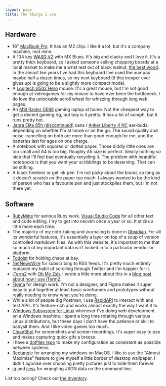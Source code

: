 ```yaml
---
layout: page
title: The things I use
---
```


## Hardware

- 16" [MacBook Pro](https://www.apple.com/uk/shop/buy-mac/macbook-pro). It has an M2 chip. I like it a lot, but it's a company machine, mot mine.
- A 104 key [WASD V2](https://www.wasdkeyboards.com/products/mechanical-keyboards.html) with MX Blues. It's big and clacky and I love it. It's a pretty thick keyboard, so I asked someone selling chopping boards at a local market to make me a wrist rest out of black walnut, [the best wood](/best). In the almost ten years I've had this keyboard I've used the numpad maybe half a dozen times, so my next keyboard (if this trooper ever gives up) is going to be a slightly more compact model.
- A [Logitech G502 Hero](https://www.logitechg.com/en-gb/products/gaming-mice/g502-hero-gaming-mouse.910-005471.html) mouse. It's a great mouse, but I'm not good enough at videogames for my mouse to have ever been the bottleneck. I do love the unlockable scroll wheel for whizzing through long web pages.
- An [MSI Raider GE68](https://www.msi.com/Laptop/Raider-GE68-HX-13VX) gaming laptop at home. Not the cheapest way to get a decent gaming rig, but boy is it pretty. It has a lot of oomph, but it runs pretty hot.
- [Jabra Elite 85h (discontinued)](https://www.jabra.com/supportpages/jabra-elite-85h) cans / [Anker Liberty 4 NC](https://us.soundcore.com/products/liberty-4-nc-a3947z61) ear-buds, depending on whether I'm at home or on the go. The sound quality and noise-cancelling on both are more than good enough for me, and the batteries last for ages on one charge.
- A notebook with squared or dotted paper. Those diddly little ones are too small and A4 is too big. Roughly A5 size is perfect. Ideally nothing _so_ nice that I'll feel bad eventually recycling it. The problem with beautiful notebooks is that you want your scribblings to be deserving. That can be stifling.
- A black fineliner or gel ink pen. I'm not picky about the brand, so long as it doesn't scratch on the paper too much. I always wanted to be the kind of person who has a favourite pen and just stockpiles them, but I'm not there yet.

## Software

- [RubyMine](https://www.jetbrains.com/ruby/) for serious Ruby work. [Visual Studio Code](https://code.visualstudio.com/) for all other text and code editing. I try to get into neovim once a year or so. It sticks a little more each time.
- The majority of my note-taking and journaling is done in [Obsidian](https://obsidian.md/). For all its wonderful features, it's essentially a layer on top of a soup of version controlled markdown files. As with this website, it's important to me that so much of my important data isn't locked in to a particular vendor or platform.
- [Todoist](https://todoist.com) for holding chaos at bay.
- [NetNewsWire](https://netnewswire.com/) for subscribing to RSS feeds. It's pretty much entirely replaced my habit of scrolling through Twitter and I'm happier for it.
- [iTerm2](https://iterm2.com/) with [Oh My Zsh](https://ohmyz.sh/). I wrote a little more about this in a [blog post about how I use iTerm2](/programming/2021/11/04/how-i-use-iterm2.html).
- [Figma](https://www.figma.com/) for design work. I'm not a designer, and Figma makes it super easy to put together at least basic wireframes and prototypes without really needing to know what you're doing.
- While a lot of people dig Postman, I use [RapidAPI](https://paw.cloud/) to interact with and test APIs. It's feature-rich and works almost exactly the way I want it to.
- [Windows Subsystem for Linux](https://docs.microsoft.com/en-us/windows/wsl/faq) whenever I've doing web development on a Windows machine. I spent a long time rotating through various Linux distributions, but these days I don't have the patience or skill to babysit them. And I like video games too much.
- [CleanShot](https://cleanshot.com/) for screenshots and screen recordings. It's super easy to use and makes capturing quick gifs a breeze.
- I have a [dotfiles repo](https://github.com/jsrn/dotfiles) to make my configuration as consistent as possible between systems.
- [Rectangle](https://rectangleapp.com/) for arranging my windows on MacOS. I like to use the "Almost Maximise" feature to give myself a little border of desktop wallpaper. I didn't agonise over choosing pretty pictures just to hide them forever.
- [jq](https://jqlang.github.io/jq/) and [jless](https://jless.io/) for wrangling JSON data on the command line.

List too boring? Check out <a href="/inventory">the inventory</a>.
